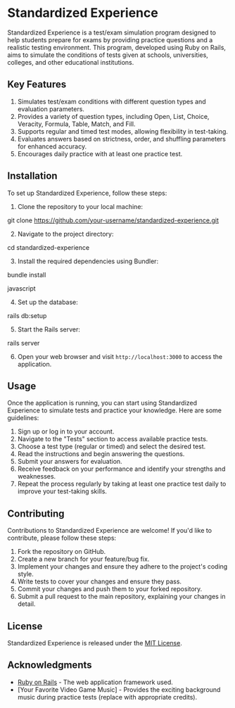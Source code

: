 # Standardized Experience

Standardized Experience is a test/exam simulation program designed to help students prepare for exams by providing practice questions and a realistic testing environment. This program, developed using Ruby on Rails, aims to simulate the conditions of tests given at schools, universities, colleges, and other educational institutions.

## Key Features

1. Simulates test/exam conditions with different question types and evaluation parameters.
2. Provides a variety of question types, including Open, List, Choice, Veracity, Formula, Table, Match, and Fill.
3. Supports regular and timed test modes, allowing flexibility in test-taking.
4. Evaluates answers based on strictness, order, and shuffling parameters for enhanced accuracy.
5. Encourages daily practice with at least one practice test.

## Installation

To set up Standardized Experience, follow these steps:

1. Clone the repository to your local machine:

git clone https://github.com/your-username/standardized-experience.git

2. Navigate to the project directory:

cd standardized-experience

3. Install the required dependencies using Bundler:

bundle install

javascript


4. Set up the database:

rails db:setup


5. Start the Rails server:

rails server

6. Open your web browser and visit `http://localhost:3000` to access the application.

## Usage

Once the application is running, you can start using Standardized Experience to simulate tests and practice your knowledge. Here are some guidelines:

1. Sign up or log in to your account.
2. Navigate to the "Tests" section to access available practice tests.
3. Choose a test type (regular or timed) and select the desired test.
4. Read the instructions and begin answering the questions.
5. Submit your answers for evaluation.
6. Receive feedback on your performance and identify your strengths and weaknesses.
7. Repeat the process regularly by taking at least one practice test daily to improve your test-taking skills.

## Contributing

Contributions to Standardized Experience are welcome! If you'd like to contribute, please follow these steps:

1. Fork the repository on GitHub.
2. Create a new branch for your feature/bug fix.
3. Implement your changes and ensure they adhere to the project's coding style.
4. Write tests to cover your changes and ensure they pass.
5. Commit your changes and push them to your forked repository.
6. Submit a pull request to the main repository, explaining your changes in detail.

## License

Standardized Experience is released under the [MIT License](https://opensource.org/licenses/MIT).

## Acknowledgments

- [Ruby on Rails](https://rubyonrails.org/) - The web application framework used.
- [Your Favorite Video Game Music] - Provides the exciting background music during practice tests (replace with appropriate credits).